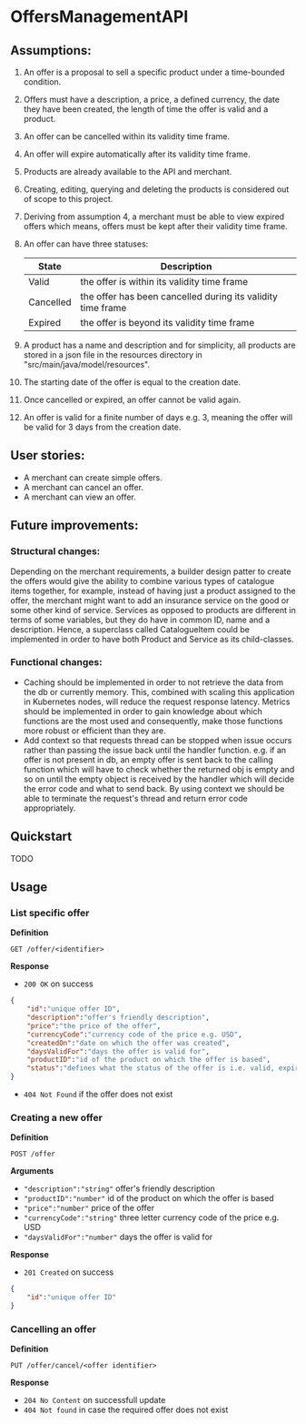 # OffersManagementAPI

## Assumptions:
1. An offer is a proposal to sell a specific product under a time-bounded condition.
2. Offers must have a description, a price, a defined currency, the date they have been created, the length of time the offer is valid and a product.
3. An offer can be cancelled within its validity time frame.
4. An offer will expire automatically after its validity time frame.
5. Products are already available to the API and merchant. 
6. Creating, editing, querying and deleting the products is considered out of scope to this project. 
7. Deriving from assumption 4, a merchant must be able to view expired offers which means, offers must be kept after their validity time frame.
8. An offer can have three statuses: 

    | State | Description |
    | ------ | ------ |
    | Valid | the offer is within its validity time frame |
    | Cancelled | the offer has been cancelled during its validity time frame |
    | Expired | the offer is beyond its validity time frame |
    
9. A product has a name and description and for simplicity, all products are stored in a json file in the resources directory in "src/main/java/model/resources".
10. The starting date of the offer is equal to the creation date.
11. Once cancelled or expired, an offer cannot be valid again.
12. An offer is valid for a finite number of days e.g. 3, meaning the offer will be valid for 3 days from the creation date.

## User stories:
- A merchant can create simple offers.
- A merchant can cancel an offer.
- A merchant can view an offer.

## Future improvements:

### Structural changes:
Depending on the merchant requirements, a builder design patter to create the offers would give the ability to combine various types of catalogue items together, for example, instead of having just a product assigned to the offer, the merchant might want to add an insurance service on the good or some other kind of service. Services as opposed to products are different in terms of some variables, but they do have in common ID, name and a description. Hence, a superclass called CatalogueItem could be implemented in order to have both Product and Service as its child-classes. 

### Functional changes:
- Caching should be implemented in order to not retrieve the data from the db or currently memory. This, combined with scaling this application in Kubernetes nodes, will reduce the request response latency.
Metrics should be implemented in order to gain knowledge about which functions are the most used and consequently, make those functions more robust or efficient than they are.
- Add context so that requests thread can be stopped when issue occurs rather than passing the issue back until the handler function. e.g. if an offer is not present in db, an empty offer is sent back to the calling function which will have to check whether the returned obj is empty and so on until the empty object is received by the handler which will decide the error code and what to send back. By using context we should be able to terminate the request's thread and return error code appropriately.


## Quickstart

TODO

## Usage

### List specific offer

**Definition**

`GET /offer/<identifier>`

**Response**

- `200 OK` on success

```json
{
	"id":"unique offer ID",
	"description":"offer's friendly description",
	"price":"the price of the offer",
	"currencyCode":"currency code of the price e.g. USD",
	"createdOn":"date on which the offer was created",
	"daysValidFor":"days the offer is valid for",
	"productID":"id of the product on which the offer is based",
	"status":"defines what the status of the offer is i.e. valid, expired or cancelled"
}
```

- `404 Not Found` if the offer does not exist


### Creating a new offer

**Definition**

`POST /offer`

**Arguments**

- `"description":"string"` offer's friendly description
- `"productID":"number"` id of the product on which the offer is based
- `"price":"number"` price of the offer
- `"currencyCode":"string"` three letter currency code of the price e.g. USD
- `"daysValidFor":"number"` days the offer is valid for

**Response**

- `201 Created` on success

```json
{
	"id":"unique offer ID"
}
```

### Cancelling an offer

**Definition**

`PUT /offer/cancel/<offer identifier>`

**Response**

- `204 No Content` on successfull update
- `404 Not found` in case the required offer does not exist